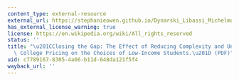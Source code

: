 ```yaml
---
content_type: external-resource
external_url: https://stephanieowen.github.io/Dynarski_Libassi_Michelmore_Owen_HAIL.pdf
has_external_license_warning: true
license: https://en.wikipedia.org/wiki/All_rights_reserved
status: ''
title: "\u201CClosing the Gap: The Effect of Reducing Complexity and Uncertainty in\
  \ College Pricing on the Choices of Low-Income Students.\u201D (PDF)"
uid: c7789167-8305-4a66-b11d-648da121f5f4
wayback_url: ''
---
```

